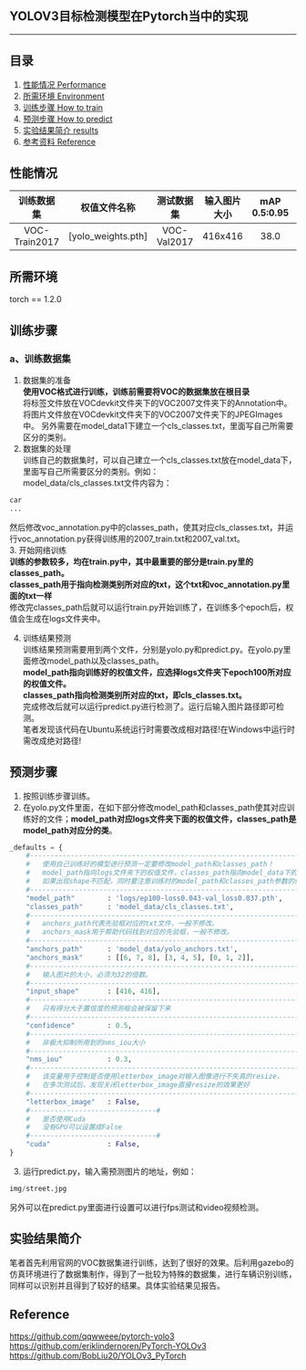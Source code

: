 ## YOLOV3目标检测模型在Pytorch当中的实现
---

## 目录

1. [性能情况 Performance](#性能情况)
2. [所需环境 Environment](#所需环境)
3. [训练步骤 How to train](#训练步骤)
4. [预测步骤 How to predict](#预测步骤)
5. [实验结果简介 results](#实验结果简介)
6. [参考资料 Reference](#Reference)


## 性能情况
| 训练数据集 | 权值文件名称 | 测试数据集 | 输入图片大小 | mAP 0.5:0.95 | mAP 0.5 |
| :-----: | :-----: | :------: | :------: | :------: | :-----: |
| VOC-Train2017 | [yolo_weights.pth]| VOC-Val2017 | 416x416 | 38.0 | 67.2

## 所需环境
torch == 1.2.0  

## 训练步骤
### a、训练数据集
1. 数据集的准备   
**使用VOC格式进行训练，训练前需要将VOC的数据集放在根目录**  
将标签文件放在VOCdevkit文件夹下的VOC2007文件夹下的Annotation中。   
将图片文件放在VOCdevkit文件夹下的VOC2007文件夹下的JPEGImages中。
另外需要在model_data1下建立一个cls_classes.txt，里面写自己所需要区分的类别。
2. 数据集的处理   
训练自己的数据集时，可以自己建立一个cls_classes.txt放在model_data下，里面写自己所需要区分的类别。例如：   
model_data/cls_classes.txt文件内容为：      
```python
car
...
```
然后修改voc_annotation.py中的classes_path，使其对应cls_classes.txt，并运行voc_annotation.py获得训练用的2007_train.txt和2007_val.txt。   
3. 开始网络训练   
**训练的参数较多，均在train.py中，其中最重要的部分是train.py里的classes_path。**  
**classes_path用于指向检测类别所对应的txt，这个txt和voc_annotation.py里面的txt一样**  
修改完classes_path后就可以运行train.py开始训练了，在训练多个epoch后，权值会生成在logs文件夹中。  

4. 训练结果预测  
训练结果预测需要用到两个文件，分别是yolo.py和predict.py。在yolo.py里面修改model_path以及classes_path。  
**model_path指向训练好的权值文件，应选择logs文件夹下epoch100所对应的权值文件。  
classes_path指向检测类别所对应的txt，即cls_classes.txt。**  
完成修改后就可以运行predict.py进行检测了。运行后输入图片路径即可检测。  
笔者发现该代码在Ubuntu系统运行时需要改成相对路径!在Windows中运行时需改成绝对路径!

## 预测步骤
1. 按照训练步骤训练。  
2. 在yolo.py文件里面，在如下部分修改model_path和classes_path使其对应训练好的文件；**model_path对应logs文件夹下面的权值文件，classes_path是model_path对应分的类**。  
```python
_defaults = {
    #--------------------------------------------------------------------------#
    #   使用自己训练好的模型进行预测一定要修改model_path和classes_path！
    #   model_path指向logs文件夹下的权值文件，classes_path指向model_data下的txt
    #   如果出现shape不匹配，同时要注意训练时的model_path和classes_path参数的修改
    #--------------------------------------------------------------------------#
    "model_path"        : 'logs/ep100-loss0.043-val_loss0.037.pth',
    "classes_path"      : 'model_data/cls_classes.txt',
    #---------------------------------------------------------------------#
    #   anchors_path代表先验框对应的txt文件，一般不修改。
    #   anchors_mask用于帮助代码找到对应的先验框，一般不修改。
    #---------------------------------------------------------------------#
    "anchors_path"      : 'model_data/yolo_anchors.txt',
    "anchors_mask"      : [[6, 7, 8], [3, 4, 5], [0, 1, 2]],
    #---------------------------------------------------------------------#
    #   输入图片的大小，必须为32的倍数。
    #---------------------------------------------------------------------#
    "input_shape"       : [416, 416],
    #---------------------------------------------------------------------#
    #   只有得分大于置信度的预测框会被保留下来
    #---------------------------------------------------------------------#
    "confidence"        : 0.5,
    #---------------------------------------------------------------------#
    #   非极大抑制所用到的nms_iou大小
    #---------------------------------------------------------------------#
    "nms_iou"           : 0.3,
    #---------------------------------------------------------------------#
    #   该变量用于控制是否使用letterbox_image对输入图像进行不失真的resize，
    #   在多次测试后，发现关闭letterbox_image直接resize的效果更好
    #---------------------------------------------------------------------#
    "letterbox_image"   : False,
    #-------------------------------#
    #   是否使用Cuda
    #   没有GPU可以设置成False
    #-------------------------------#
    "cuda"              : False,
}
```
3. 运行predict.py，输入需预测图片的地址，例如：  
```python
img/street.jpg
```
另外可以在predict.py里面进行设置可以进行fps测试和video视频检测。  

## 实验结果简介
笔者首先利用官网的VOC数据集进行训练，达到了很好的效果。后利用gazebo的仿真环境进行了数据集制作，得到了一批较为特殊的数据集，进行车辆识别训练，同样可以识别并且得到了较好的结果。具体实验结果见报告。

## Reference
https://github.com/qqwweee/pytorch-yolo3  
https://github.com/eriklindernoren/PyTorch-YOLOv3   
https://github.com/BobLiu20/YOLOv3_PyTorch
